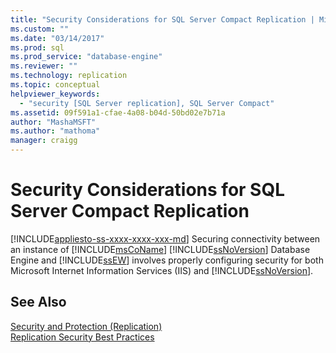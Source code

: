 ```yaml
---
title: "Security Considerations for SQL Server Compact Replication | Microsoft Docs"
ms.custom: ""
ms.date: "03/14/2017"
ms.prod: sql
ms.prod_service: "database-engine"
ms.reviewer: ""
ms.technology: replication
ms.topic: conceptual
helpviewer_keywords: 
  - "security [SQL Server replication], SQL Server Compact"
ms.assetid: 09f591a1-cfae-4a08-b04d-50bd02e7b71a
author: "MashaMSFT"
ms.author: "mathoma"
manager: craigg
---
```

# Security Considerations for SQL Server Compact Replication
[!INCLUDE[appliesto-ss-xxxx-xxxx-xxx-md](../../../includes/appliesto-ss-xxxx-xxxx-xxx-md.md)]
  Securing connectivity between an instance of [!INCLUDE[msCoName](../../../includes/msconame-md.md)] [!INCLUDE[ssNoVersion](../../../includes/ssnoversion-md.md)] Database Engine and [!INCLUDE[ssEW](../../../includes/ssew-md.md)] involves properly configuring security for both Microsoft Internet Information Services (IIS) and [!INCLUDE[ssNoVersion](../../../includes/ssnoversion-md.md)].  
  
## See Also  
 [Security and Protection &#40;Replication&#41;](../../../relational-databases/replication/security/security-and-protection-replication.md)   
 [Replication Security Best Practices](../../../relational-databases/replication/security/replication-security-best-practices.md)  
  
  
